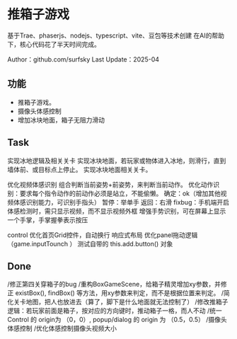 # 推箱子游戏

基于Trae、phaserjs、nodejs、typescript、vite、豆包等技术创建
在AI的帮助下，核心代码花了半天时间完成。

Author：github.com/surfsky
Last Update：2025-04




## 功能

- 推箱子游戏。
- 摄像头体感控制
- 增加冰块地面，箱子无阻力滑动


## Task


实现冰地逻辑及相关关卡
    实现冰块地面，若玩家或物体进入冰地，则滑行，直到墙体前、或目标点上停止。
    实现冰块地面相关关卡。

优化视频体感识别
    组合判断当前姿势+前姿势，来判断当前动作。
        优化动作识别：要求每个指令动作的前动作必须是站立，不能偷懒。
        确定：ok（增加其他视频体感识别能力，可识别手指头）
        暂停：举单手
        返回：右滑
    fixbug：手机端开启体感检测时，需只显示视频，而不显示视频外框
    增强手势识别，可在屏幕上显示一个手掌，手掌握拳表示按压
    

control
    优化首页Grid控件，自动换行
    响应式布局
    优化panel拖动逻辑（game.inputTounch ）
    测试自带的 this.add.button() 对象


## Done


/修正第四关穿箱子的bug
/重构BoxGameScene，给箱子精灵增加xy参数，并修正 existBox(), findBox() 等方法，用xy参数来判定，而不是根据位置来判定。
    /简化关卡地图，把人也放进去（算了，脚下是什么地面就无法控制了）
    /修改推箱子逻辑：若玩家前面是箱子，按对应的方向键时，推动箱子一格，而人不动
/统一Control 的 origin为 （0，0）, popup/dialog 的 origin 为 （0.5，0.5）
/摄像头体感控制
/优化体感控制摄像头视频大小

